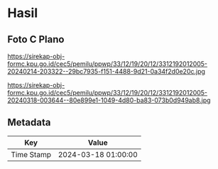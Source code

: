 # Hasil

## Foto C Plano

https://sirekap-obj-formc.kpu.go.id/cec5/pemilu/ppwp/33/12/19/20/12/3312192012005-20240214-203322--29bc7935-f151-4488-9d21-0a34f2d0e20c.jpg

https://sirekap-obj-formc.kpu.go.id/cec5/pemilu/ppwp/33/12/19/20/12/3312192012005-20240318-003644--80e899e1-1049-4d80-ba83-073b0d949ab8.jpg


## Metadata

| Key        | Value               |
| ---------- | ------------------- |
| Time Stamp | 2024-03-18 01:00:00 |



